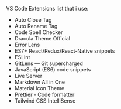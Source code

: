VS Code Extensions list that i use:

- Auto Close Tag
- Auto Rename Tag
- Code Spell Checker
- Dracula Theme Official
- Error Lens
- ES7+ React/Redux/React-Native snippets
- ESLint
- GitLens — Git supercharged
- JavaScript (ES6) code snippets
- Live Server
- Markdown All in One
- Material Icon Theme
- Prettier - Code formatter
- Tailwind CSS IntelliSense
